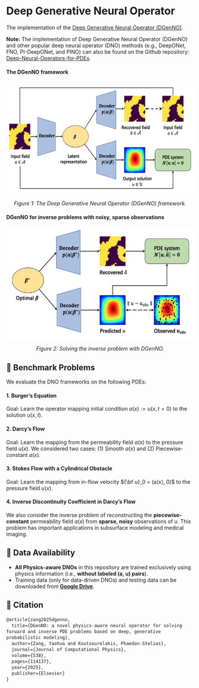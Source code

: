 # Deep Generative Neural Operator 
The implementation of the [Deep Generative Neural Operator (DGenNO)](https://arxiv.org/pdf/2502.06250).

**Note:** The implementation of Deep Generative Neural Operator (DGenNO) and other popular deep neural operator (DNO) methods (e.g., DeepONet, FNO, PI-DeepONet, and PINO) can also be found on the Github repository: [Deep-Neural-Operators-for-PDEs](https://github.com/yaohua32/Deep-Neural-Operators-for-PDEs).

#### The DGenNO framework
<p align="center">
  <img src="./Docs/DGM4DGNO.png" alt="DGenNO" width="800" height='300'/>
</p>
<p align="center">
  <em>Figure 1: The Deep Generative Neural Operator (DGenNO) framework.</em>
</p>

#### DGenNO for inverse problems with noisy, sparse observations
<p align="center">
  <img src="./Docs/DGNO4Inverse.png" alt="DGenNO4Inverse" width="800" height='300'/>
</p>
<p align="center">
  <em>Figure 2: Solving the inverse problem with DGenNO.</em>
</p>

## 📌 Benchmark Problems
We evaluate the DNO frameworks on the following PDEs:
#### 1. Burger’s Equation
Goal: Learn the operator mapping initial condition $a(x):=u(x,t=0)$ to the solution $u(x,t)$.

#### 2. Darcy’s Flow
Goal: Learn the mapping from the permeability field $a(x)$ to the pressure field $u(x)$.
We considered two cases: (1) Smooth $a(x)$ and (2) Piecewise-constant $a(x)$.

#### 3. Stokes Flow with a Cylindrical Obstacle
Goal: Learn the mapping from in-flow velocity ${\bf u}_0 = (a(x), 0)$ to the pressure field $u(x)$.

#### 4. Inverse Discontinuity Coefficient in Darcy’s Flow

We also consider the inverse problem of reconstructing the **piecewise-constant** permeability field $a(x)$ from **sparse, noisy** observations of $u$. This problem has important applications in subsurface modeling and medical imaging.

## 🔗 Data Availability
- **All Physics-aware DNOs** in this repository are trained exclusively using physics information (i.e., **without labeled (a, u) pairs**).
- Training data (only for data-driven DNOs) and testing data can be downloaded from **[Google Drive](https://drive.google.com/drive/folders/1MOFme5DgUd339rlL1IGq35ZcVCR0CWqa?usp=drive_link)**.


## 📖 Citation
```
@article{zang2025dgenno,
  title={DGenNO: a novel physics-aware neural operator for solving forward and inverse PDE problems based on deep, generative probabilistic modeling},
  author={Zang, Yaohua and Koutsourelakis, Phaedon-Stelios},
  journal={Journal of Computational Physics},
  volume={538},
  pages={114137},
  year={2025},
  publisher={Elsevier}
}
```

